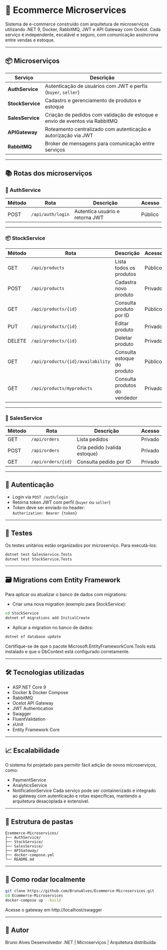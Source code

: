 # 🛒 Ecommerce Microservices

Sistema de e-commerce construído com arquitetura de microserviços utilizando .NET 9, Docker, RabbitMQ, JWT e API Gateway com Ocelot. Cada serviço é independente, escalável e seguro, com comunicação assíncrona entre vendas e estoque.

---

## 📦 Microserviços

| Serviço        | Descrição                                                                 |
|----------------|---------------------------------------------------------------------------|
| **AuthService**    | Autenticação de usuários com JWT e perfis (`buyer`, `seller`)             |
| **StockService**   | Cadastro e gerenciamento de produtos e estoque                            |
| **SalesService**   | Criação de pedidos com validação de estoque e envio de eventos via RabbitMQ |
| **APIGateway**     | Roteamento centralizado com autenticação e autorização via JWT            |
| **RabbitMQ**       | Broker de mensagens para comunicação entre serviços                       |

---

## 📚 Rotas dos microserviços

### 🔑 AuthService

| Método | Rota           | Descrição                                 | Acesso        |
|--------|----------------|-------------------------------------------|---------------|
| POST   | `/api/auth/login`  | Autentica usuário e retorna JWT           | Público

---

### 📦 StockService

| Método | Rota                       | Descrição                     | Acesso        |
|--------|----------------------------|-------------------------------|---------------|
| GET    | `/api/products`      | Lista todos os produtos       | Público
| POST   | `/api/products`      | Cadastra novo produto         | Privado
| GET    | `/api/products/{id}` | Consulta produto por ID       | Público
| PUT    | `/api/products/{id}` | Editar produto      | Privado
| DELETE | `/api/products/{id}` | Deletar produto       | Privado
| GET    | `/api/products/{id}/availability` | Consulta estoque do produto       | Público
| GET    | `/api/products/myproducts` | Consulta produtos do vendedor       | Privado

---

### 🛒 SalesService

| Método | Rota                   | Descrição                          | Acesso        |
|--------|------------------------|------------------------------------|---------------|
| GET    | `/api/orders`        | Lista pedidos                      | Privado
| POST   | `/api/orders`        | Cria pedido (valida estoque)       | Privado
| GET    | `/api/orders/{id}`   | Consulta pedido por ID             | Privado

---

## 🔐 Autenticação

- Login via `POST /auth/login`
- Retorna token JWT com perfil (`buyer` ou `seller`)
- Token deve ser enviado no header:  
  `Authorization: Bearer {token}`

---

## 🧪 Testes

Os testes unitários estão organizados por microserviço. Para executá-los:

```bash
dotnet test SalesService.Tests
dotnet test StockService.Tests
```

---

## 🗃️ Migrations com Entity Framework

Para aplicar ou atualizar o banco de dados com migrations:
- Criar uma nova migration (exemplo para StockService):

```bash
cd StockService
dotnet ef migrations add InitialCreate
```

- Aplicar a migration no banco de dados:
```bash
dotnet ef database update
```

Certifique-se de que o pacote Microsoft.EntityFrameworkCore.Tools está instalado e que o DbContext está configurado corretamente.

---

## 🛠 Tecnologias utilizadas

- ASP.NET Core 9
- Docker & Docker Compose
- RabbitMQ
- Ocelot API Gateway
- JWT Authentication
- Swagger
- FluentValidation
- xUnit
- Entity Framework Core

---

## 📈 Escalabilidade

O sistema foi projetado para permitir fácil adição de novos microserviços, como:
- PaymentService
- AnalyticsService
- NotificationService
Cada serviço pode ser containerizado e integrado ao gateway com autenticação e rotas específicas, mantendo a arquitetura desacoplada e extensível.

---

## 📁 Estrutura de pastas

```
Ecommerce-Microservices/
├── AuthService/
├── StockService/
├── SalesService/
├── APIGateway/
├── docker-compose.yml
└── README.md
```

---

## 🚀 Como rodar localmente

```bash
git clone https://github.com/BrunuAlves/Ecommerce-Microservices.git
cd Ecommerce-Microservices
docker-compose up --build
```

Acesse o gateway em http://localhost/swagger

---

## 👤 Autor
Bruno Alves
Desenvolvedor .NET | Microserviços | Arquitetura distribuída